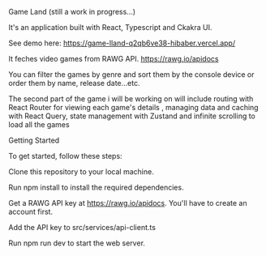 Game Land (still a work in progress...)

It's an application built with React, Typescript and Ckakra UI. 

See demo here: https://game-lland-q2qb6ve38-hibaber.vercel.app/

It feches video games from RAWG API. https://rawg.io/apidocs

You can filter the games by genre and sort them by the console device or order them by name, release date...etc.


The second part of the game i will be working on will include routing with React Router for viewing each game's details , managing data and caching with React Query, state management with Zustand and infinite scrolling to load all the games

Getting Started

To get started, follow these steps:

Clone this repository to your local machine.

Run npm install to install the required dependencies.

Get a RAWG API key at https://rawg.io/apidocs. You'll have to create an account first.

Add the API key to src/services/api-client.ts

Run npm run dev to start the web server.
